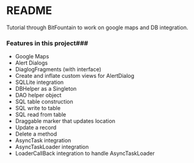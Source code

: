 # README #

Tutorial through BitFountain to work on google maps and DB integration. 

### Features in this project###

* Google Maps
* Alert Dialogs
* DiaglogFragments (with interface)
* Create and inflate custom views for AlertDialog
* SQLLite integration
* DBHelper as a Singleton
* DAO helper object
* SQL table construction
* SQL write to table
* SQL read from table
* Draggable marker that updates location
* Update a record
* Delete a method
* AsyncTask integration
* AsyncTaskLoader integration
* LoaderCallBack integration to handle AsyncTaskLoader
